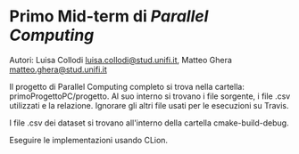 # Primo Mid-term di *Parallel Computing*

Autori: Luisa Collodi luisa.collodi@stud.unifi.it, Matteo Ghera matteo.ghera@stud.unifi.it


Il progetto di Parallel Computing completo si trova nella cartella: primoProgettoPC/progetto. Al suo interno si trovano i file sorgente, i file .csv utilizzati e la relazione. Ignorare gli altri file usati per le esecuzioni su Travis.


I file .csv dei dataset si trovano all'interno della cartella cmake-build-debug.


Eseguire le implementazioni usando CLion.
